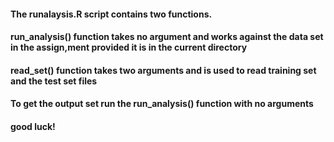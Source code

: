 #### The runalaysis.R script contains two functions. 
#### run_analysis() function takes no argument and works against the data set in the assign,ment provided it is in the current directory
#### read_set() function takes two arguments and is used to read training set and the test set files
#### To get the output set run the run_analysis() function with no arguments
#### good luck!

